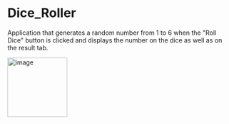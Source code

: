 # Dice_Roller
Application that generates a random number from 1 to 6 when the "Roll Dice" button is clicked and displays the number on the dice as well as on the result tab.


<img width="134" alt="image" src="https://user-images.githubusercontent.com/105490890/171011574-0ca46c1d-dd52-4ed6-83d8-b2fe4e82054d.png">

